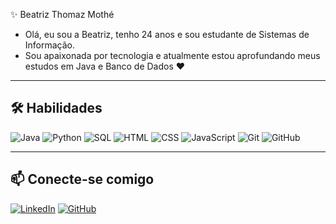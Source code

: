 ✨ Beatriz Thomaz Mothé  

- Olá, eu sou a Beatriz, tenho 24 anos e sou estudante de Sistemas de Informação.  
- Sou apaixonada por tecnologia e atualmente estou aprofundando meus estudos em Java e Banco de Dados ❤️ 

---

## 🛠 Habilidades

![Java](https://img.shields.io/badge/Java-ED8B00?style=for-the-badge&logo=java&logoColor=white)
![Python](https://img.shields.io/badge/Python-3776AB?style=for-the-badge&logo=python&logoColor=white)
![SQL](https://img.shields.io/badge/SQL-00758F?style=for-the-badge&logo=mysql&logoColor=white)
![HTML](https://img.shields.io/badge/HTML-E34F26?style=for-the-badge&logo=html5&logoColor=white)
![CSS](https://img.shields.io/badge/CSS-1572B6?style=for-the-badge&logo=css3&logoColor=white)
![JavaScript](https://img.shields.io/badge/JavaScript-F7DF1E?style=for-the-badge&logo=javascript&logoColor=black)
![Git](https://img.shields.io/badge/Git-F05032?style=for-the-badge&logo=git&logoColor=white)
![GitHub](https://img.shields.io/badge/GitHub-181717?style=for-the-badge&logo=github&logoColor=white)

---

## 📫 Conecte-se comigo
[![LinkedIn](https://img.shields.io/badge/LinkedIn-0077B5?style=for-the-badge&logo=linkedin&logoColor=white)](https://www.linkedin.com/in/beatriz-thomaz-moth%C3%A9-9b4159352/)
[![GitHub](https://img.shields.io/badge/GitHub-181717?style=for-the-badge&logo=github&logoColor=white)](https://github.com/beatrizmothe)
